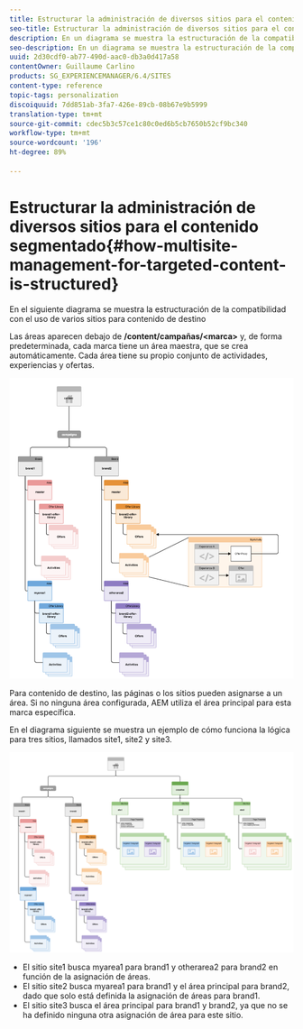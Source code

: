 ```yaml
---
title: Estructurar la administración de diversos sitios para el contenido segmentado
seo-title: Estructurar la administración de diversos sitios para el contenido segmentado
description: En un diagrama se muestra la estructuración de la compatibilidad con el uso de varios sitios para contenido de destino
seo-description: En un diagrama se muestra la estructuración de la compatibilidad con el uso de varios sitios para contenido de destino
uuid: 2d30cdf0-ab77-490d-aac0-db3a0d417a58
contentOwner: Guillaume Carlino
products: SG_EXPERIENCEMANAGER/6.4/SITES
content-type: reference
topic-tags: personalization
discoiquuid: 7dd851ab-3fa7-426e-89cb-08b67e9b5999
translation-type: tm+mt
source-git-commit: cdec5b3c57ce1c80c0ed6b5cb7650b52cf9bc340
workflow-type: tm+mt
source-wordcount: '196'
ht-degree: 89%

---
```



# Estructurar la administración de diversos sitios para el contenido segmentado{#how-multisite-management-for-targeted-content-is-structured}

En el siguiente diagrama se muestra la estructuración de la compatibilidad con el uso de varios sitios para contenido de destino

Las áreas aparecen debajo de **/content/campañas/&lt;marca>** y, de forma predeterminada, cada marca tiene un área maestra, que se crea automáticamente. Cada área tiene su propio conjunto de actividades, experiencias y ofertas.

![chlimage_1-268](assets/chlimage_1-268.png)

Para contenido de destino, las páginas o los sitios pueden asignarse a un área. Si no ninguna área configurada, AEM utiliza el área principal para esta marca específica.

En el diagrama siguiente se muestra un ejemplo de cómo funciona la lógica para tres sitios, llamados site1, site2 y site3.

![chlimage_1-269](assets/chlimage_1-269.png)

* El sitio site1 busca myarea1 para brand1 y otherarea2 para brand2 en función de la asignación de áreas.
* El sitio site2 busca myarea1 para brand1 y el área principal para brand2, dado que solo está definida la asignación de áreas para brand1.
* El sitio site3 busca el área principal para brand1 y brand2, ya que no se ha definido ninguna otra asignación de área para este sitio.

